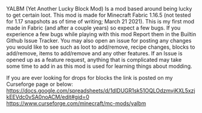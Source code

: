 YALBM (Yet Another Lucky Block Mod) Is a mod based around being lucky to get certain loot.
This mod is made for Minecraft Fabric 1.16.5 (not tested for 1.17 snapshots as of time of writing; March 21 2021).
This is my first mod made in Fabric (and after a couple years) so expect a few bugs. If you experience a few bugs while playing with this mod Report them in the Builtin Github Issue Tracker.
You may also open an issue for posting any changes you would like to see such as loot to add/remove, recipe changes, blocks to add/remove, items to add/remove and any other features.
If an Issue is opened up as a feature request, anything that is complicated may take some time to add in as this mod is used for learning things about modding.

If you are ever looking for drops for blocks the link is posted on my Curseforge page or below:
https://docs.google.com/spreadsheets/d/1dlDUGR1sk51OQLOdzmvjKXL5xzjkEEVdc0vSA0noACM/edit#gid=0
https://www.curseforge.com/minecraft/mc-mods/yalbm
